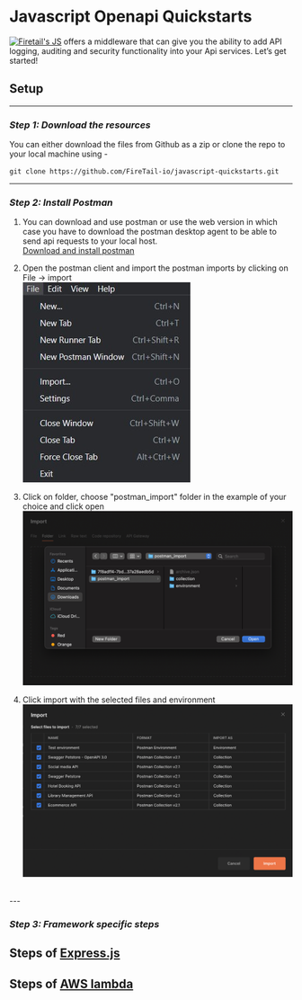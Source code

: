 # Javascript Openapi Quickstarts
[![Firetail's JS](https://img.shields.io/badge/Firetail-JS-yellowgreen.svg)](https://www.npmjs.com/package/@public.firetail.io/firetail-api) offers a middleware that can give you the ability to add API logging, auditing and security functionality into your Api services. Let’s get started!

## Setup

---

### *Step 1: Download the resources*

You can either download the files from Github as a zip or clone the repo to your local machine using -
```
git clone https://github.com/FireTail-io/javascript-quickstarts.git
```
---

### *Step 2: Install Postman*

1. You can download and use postman or use the web version in which case you have to download the postman desktop agent to be able to send api requests to your local host.<br>
[Download and install postman](https://www.postman.com/downloads/)

2. Open the postman client and import the postman imports by clicking on File -> import<br>
![Import yaml to postman](/assets/images/postman-import.jpg)

3. Click on folder, choose "postman_import" folder in the example of your choice and click open<br>
![Postman choose folder](/assets/images/postman-choose-folder.png)

4. Click import with the selected files and environment<br>
![Postman import collection](/assets/images/postman-import-collections.jpg)
<br>
---

### *Step 3: Framework specific steps*

## Steps of [Express.js](/express)
## Steps of [AWS lambda](/lambda)
